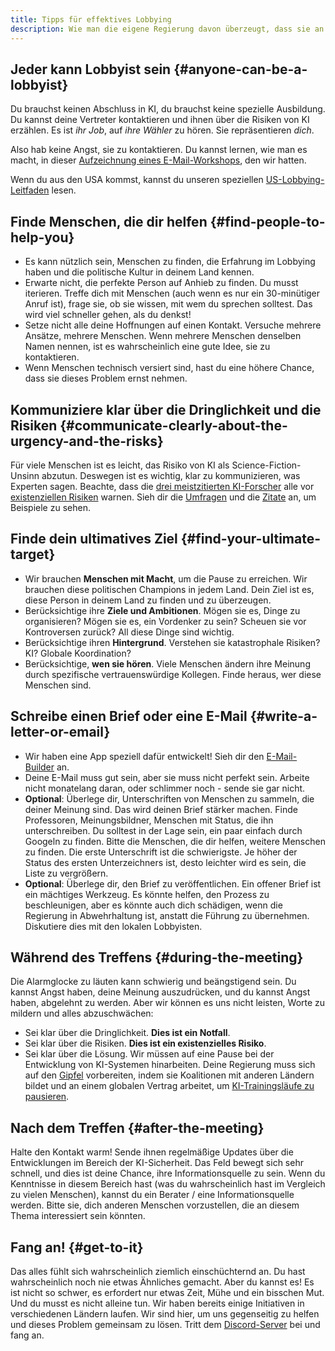 ```yaml
---
title: Tipps für effektives Lobbying
description: Wie man die eigene Regierung davon überzeugt, dass sie an einer Pause bei der Entwicklung von KI-Systemen arbeiten muss
---
```

## Jeder kann Lobbyist sein {#anyone-can-be-a-lobbyist}

Du brauchst keinen Abschluss in KI, du brauchst keine spezielle Ausbildung.
Du kannst deine Vertreter kontaktieren und ihnen über die Risiken von KI erzählen.
Es ist _ihr Job_, auf _ihre Wähler_ zu hören.
Sie repräsentieren _dich_.

Also hab keine Angst, sie zu kontaktieren.
Du kannst lernen, wie man es macht, in dieser [Aufzeichnung eines E-Mail-Workshops](https://www.youtube.com/watch?v=Mjq4NFiKKd0), den wir hatten.

Wenn du aus den USA kommst, kannst du unseren speziellen [US-Lobbying-Leitfaden](/us-lobby-guide) lesen.

## Finde Menschen, die dir helfen {#find-people-to-help-you}

- Es kann nützlich sein, Menschen zu finden, die Erfahrung im Lobbying haben und die politische Kultur in deinem Land kennen.
- Erwarte nicht, die perfekte Person auf Anhieb zu finden. Du musst iterieren. Treffe dich mit Menschen (auch wenn es nur ein 30-minütiger Anruf ist), frage sie, ob sie wissen, mit wem du sprechen solltest. Das wird viel schneller gehen, als du denkst!
- Setze nicht alle deine Hoffnungen auf einen Kontakt. Versuche mehrere Ansätze, mehrere Menschen. Wenn mehrere Menschen denselben Namen nennen, ist es wahrscheinlich eine gute Idee, sie zu kontaktieren.
- Wenn Menschen technisch versiert sind, hast du eine höhere Chance, dass sie dieses Problem ernst nehmen.

## Kommuniziere klar über die Dringlichkeit und die Risiken {#communicate-clearly-about-the-urgency-and-the-risks}

Für viele Menschen ist es leicht, das Risiko von KI als Science-Fiction-Unsinn abzutun.
Deswegen ist es wichtig, klar zu kommunizieren, was Experten sagen.
Beachte, dass die [drei meistzitierten KI-Forscher](https://twitter.com/PauseAI/status/1734641804245455017) alle vor [existenziellen Risiken](/xrisk) warnen.
Sieh dir die [Umfragen](/polls-and-surveys) und die [Zitate](/quotes) an, um Beispiele zu sehen.

## Finde dein ultimatives Ziel {#find-your-ultimate-target}

- Wir brauchen **Menschen mit Macht**, um die Pause zu erreichen. Wir brauchen diese politischen Champions in jedem Land. Dein Ziel ist es, diese Person in deinem Land zu finden und zu überzeugen.
- Berücksichtige ihre **Ziele und Ambitionen**. Mögen sie es, Dinge zu organisieren? Mögen sie es, ein Vordenker zu sein? Scheuen sie vor Kontroversen zurück? All diese Dinge sind wichtig.
- Berücksichtige ihren **Hintergrund**. Verstehen sie katastrophale Risiken? KI? Globale Koordination?
- Berücksichtige, **wen sie hören**. Viele Menschen ändern ihre Meinung durch spezifische vertrauenswürdige Kollegen. Finde heraus, wer diese Menschen sind.

## Schreibe einen Brief oder eine E-Mail {#write-a-letter-or-email}

- Wir haben eine App speziell dafür entwickelt! Sieh dir den [E-Mail-Builder](/email-builder) an.
- Deine E-Mail muss gut sein, aber sie muss nicht perfekt sein. Arbeite nicht monatelang daran, oder schlimmer noch - sende sie gar nicht.
- **Optional**: Überlege dir, Unterschriften von Menschen zu sammeln, die deiner Meinung sind. Das wird deinen Brief stärker machen. Finde Professoren, Meinungsbildner, Menschen mit Status, die ihn unterschreiben. Du solltest in der Lage sein, ein paar einfach durch Googeln zu finden. Bitte die Menschen, die dir helfen, weitere Menschen zu finden. Die erste Unterschrift ist die schwierigste. Je höher der Status des ersten Unterzeichners ist, desto leichter wird es sein, die Liste zu vergrößern.
- **Optional**: Überlege dir, den Brief zu veröffentlichen. Ein offener Brief ist ein mächtiges Werkzeug. Es könnte helfen, den Prozess zu beschleunigen, aber es könnte auch dich schädigen, wenn die Regierung in Abwehrhaltung ist, anstatt die Führung zu übernehmen. Diskutiere dies mit den lokalen Lobbyisten.

## Während des Treffens {#during-the-meeting}

Die Alarmglocke zu läuten kann schwierig und beängstigend sein.
Du kannst Angst haben, deine Meinung auszudrücken, und du kannst Angst haben, abgelehnt zu werden.
Aber wir können es uns nicht leisten, Worte zu mildern und alles abzuschwächen:

- Sei klar über die Dringlichkeit. **Dies ist ein Notfall**.
- Sei klar über die Risiken. **Dies ist ein existenzielles Risiko**.
- Sei klar über die Lösung. Wir müssen auf eine Pause bei der Entwicklung von KI-Systemen hinarbeiten. Deine Regierung muss sich auf den [Gipfel](/summit) vorbereiten, indem sie Koalitionen mit anderen Ländern bildet und an einem globalen Vertrag arbeitet, um [KI-Trainingsläufe zu pausieren](/proposal).

## Nach dem Treffen {#after-the-meeting}

Halte den Kontakt warm!
Sende ihnen regelmäßige Updates über die Entwicklungen im Bereich der KI-Sicherheit.
Das Feld bewegt sich sehr schnell, und dies ist deine Chance, ihre Informationsquelle zu sein.
Wenn du Kenntnisse in diesem Bereich hast (was du wahrscheinlich hast im Vergleich zu vielen Menschen), kannst du ein Berater / eine Informationsquelle werden.
Bitte sie, dich anderen Menschen vorzustellen, die an diesem Thema interessiert sein könnten.

## Fang an! {#get-to-it}

Das alles fühlt sich wahrscheinlich ziemlich einschüchternd an.
Du hast wahrscheinlich noch nie etwas Ähnliches gemacht.
Aber du kannst es!
Es ist nicht so schwer, es erfordert nur etwas Zeit, Mühe und ein bisschen Mut.
Und du musst es nicht alleine tun.
Wir haben bereits einige Initiativen in verschiedenen Ländern laufen.
Wir sind hier, um uns gegenseitig zu helfen und dieses Problem gemeinsam zu lösen.
Tritt dem [Discord-Server](https://discord.gg/2XXWXvErfA) bei und fang an.